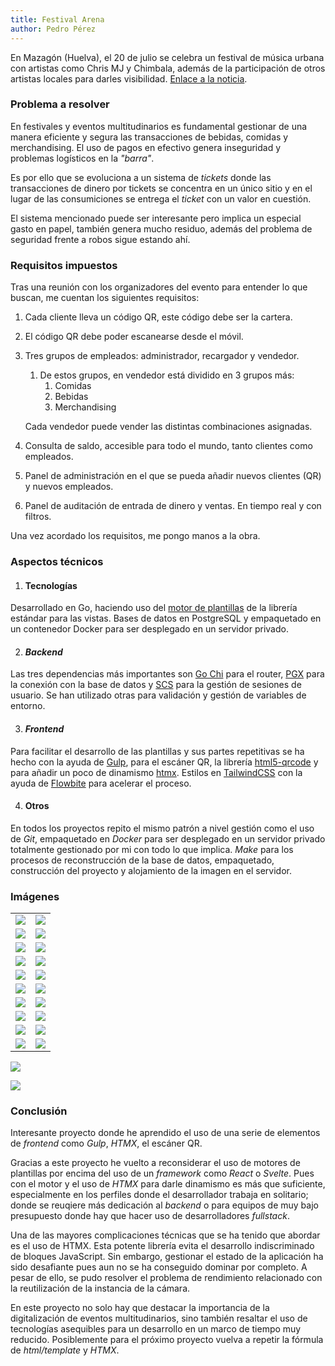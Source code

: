 ```yaml
---
title: Festival Arena
author: Pedro Pérez
---
```


En Mazagón (Huelva), el 20 de julio se celebra un festival de música urbana con 
artistas como Chris MJ y Chimbala, además de la participación de otros artistas 
locales para darles visibilidad. [Enlace a la noticia](https://huelvabuenasnoticias.com/2024/07/10/mazagon-se-convertira-en-el-epicentro-de-la-musica-urbana-con-el-festival-arena/).

### Problema a resolver

En festivales y eventos multitudinarios es fundamental gestionar de una manera
eficiente y segura las transacciones de bebidas, comidas y merchandising. El uso
de pagos en efectivo genera inseguridad y problemas logísticos en la _"barra"_. 

Es por ello que se evoluciona a un sistema de _tickets_ donde las transacciones 
de dinero por tickets se concentra en un único sitio y en el lugar de las 
consumiciones se entrega el _ticket_ con un valor en cuestión.

El sistema mencionado puede ser interesante pero implica un especial gasto en
papel, también genera mucho residuo, además del problema de seguridad frente a 
robos sigue estando ahí.

### Requisitos impuestos

Tras una reunión con los organizadores del evento para entender lo que buscan,
me cuentan los siguientes requisitos:

1. Cada cliente lleva un código QR, este código debe ser la cartera.
2. El código QR debe poder escanearse desde el móvil.
3. Tres grupos de empleados: administrador, recargador y vendedor.
    1. De estos grupos, en vendedor está dividido en 3 grupos más:
        1. Comidas
        2. Bebidas
        3. Merchandising

    Cada vendedor puede vender las distintas combinaciones asignadas.
4. Consulta de saldo, accesible para todo el mundo, tanto clientes como 
empleados.
5. Panel de administración en el que se pueda añadir nuevos clientes (QR) y
nuevos empleados.
6. Panel de auditación de entrada de dinero y ventas. En tiempo real y con
filtros.

Una vez acordado los requisitos, me pongo manos a la obra.

### Aspectos técnicos

1. #### Tecnologías

Desarrollado en Go, haciendo uso del [motor de plantillas](/tags/template-engine/)
de la librería estándar para las vistas.
Bases de datos en PostgreSQL y empaquetado en un contenedor Docker para ser
desplegado en un servidor privado.

2. #### _Backend_

Las tres dependencias más importantes son [Go Chi](https://github.com/go-chi/chi)
para el router, [PGX](https://github.com/jackc/pgx) para la conexión con la base
de datos y [SCS](https://github.com/alexedwards/scs) para la gestión de sesiones
de usuario. Se han utilizado otras para validación y gestión  de variables de 
entorno.

3. #### _Frontend_

Para facilitar el desarrollo de las plantillas y sus partes repetitivas se ha
hecho con la ayuda de [Gulp](https://gulpjs.com/), para el escáner QR, la
librería [html5-qrcode](https://github.com/mebjas/html5-qrcode) y para añadir un
poco de dinamismo [htmx](https://github.com/bigskysoftware/htmx/). Estilos en
[TailwindCSS](https://tailwindcss.com/) con la ayuda de [Flowbite](https://flowbite.com/)
para acelerar el proceso.

4. #### Otros

En todos los proyectos repito el mismo patrón a nivel gestión como el uso de
_Git_, empaquetado en _Docker_ para ser desplegado en un servidor privado
totalmente gestionado por mi con todo lo que implica. _Make_ para los procesos
de reconstrucción de la base de datos, empaquetado, construcción del proyecto
y alojamiento de la imagen en el servidor.

### Imágenes

|   |   |
|---|---|
| ![](/image/festival-arena/inicio-sesion.png)      | ![](/image/festival-arena/no-existe.png) |
| ![](/image/festival-arena/incorrecto.png)         | ![](/image/festival-arena/no-permitido.png) |
| ![](/image/festival-arena/vender-1.png)           | ![](/image/festival-arena/vender-2.png) |
| ![](/image/festival-arena/venta-realizada.png)    | ![](/image/festival-arena/venta-realizada-2.png) |
| ![](/image/festival-arena/no-existe-codigo-2.png) | ![](/image/festival-arena/no-saldo.png) |
| ![](/image/festival-arena/bebidas.png)            | ![](/image/festival-arena/recargar-1.png) |
| ![](/image/festival-arena/recargar-2.png)         | ![](/image/festival-arena/no-existe-codigo.png) |
| ![](/image/festival-arena/recarga-5.png)          | ![](/image/festival-arena/recarga-100.png) |
| ![](/image/festival-arena/consulta-saldo-1.png)   | ![](/image/festival-arena/consulta-saldo-2.png) |
| ![](/image/festival-arena/nuevo-cliente-1.png)   | ![](/image/festival-arena/nuevo-cliente-2.png) |

![](/image/festival-arena/recargas.png) 

![](/image/festival-arena/ventas.png) 

### Conclusión

Interesante proyecto donde he aprendido el uso de una serie de elementos de
_frontend_ como _Gulp_, _HTMX_, el escáner QR.

Gracias a este proyecto he vuelto a reconsiderar el uso de motores de plantillas
por encima del uso de un _framework_ como _React_ o _Svelte_. Pues con el motor
y el uso de _HTMX_ para darle dinamismo es más que suficiente, especialmente en
los perfiles donde el desarrollador trabaja en solitario; donde se reuqiere más 
dedicación al _backend_ o para equipos de muy bajo presupuesto donde hay que
hacer uso de desarrolladores _fullstack_.

Una de las mayores complicaciones técnicas que se ha tenido que abordar es el 
uso de HTMX. Esta potente librería evita el desarrollo indiscriminado de bloques
JavaScript. Sin embargo, gestionar el estado de la aplicación ha sido desafiante
pues aun no se ha conseguido dominar por completo. A pesar de ello, se pudo 
resolver el problema de rendimiento relacionado con la reutilización de la 
instancia de la cámara.

En este proyecto no solo hay que destacar la importancia de la digitalización de
eventos multitudinarios, sino también resaltar el uso de tecnologías asequibles
para un desarrollo en un marco de tiempo muy reducido. Posiblemente para el
próximo proyecto vuelva a repetir la fórmula de _html/template_ y _HTMX_.
